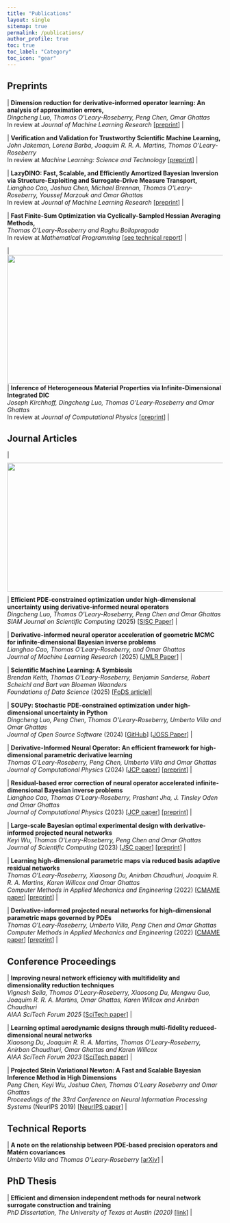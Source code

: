 ```yaml
---
title: "Publications"
layout: single
sitemap: true
permalink: /publications/
author_profile: true
toc: true
toc_label: "Category"
toc_icon: "gear"
---
```


<!-- Please see my [Google Scholar](https://scholar.google.com/citations?user=tEvw5mgAAAAJ&hl=en) for the most up to date information. -->

## Preprints

| **Dimension reduction for derivative-informed operator learning: An analysis of approximation errors,** <br> _Dingcheng Luo, Thomas O'Leary-Roseberry, Peng Chen, Omar Ghattas_ <br> In review at *Journal of Machine Learning Research* [[preprint](https://arxiv.org/abs/2504.08730)] | 

| **Verification and Validation for Trustworthy Scientific Machine Learning,** <br> _John Jakeman, Lorena Barba, Joaquim R. R. A. Martins, Thomas O'Leary-Roseberry_ <br> In review at *Machine Learning: Science and Technology* [[preprint](https://arxiv.org/abs/2502.15496)] | 

| **LazyDINO: Fast, Scalable, and Efficiently Amortized Bayesian Inversion via Structure-Exploiting and Surrogate-Drive Measure Transport,** <br> _Lianghao Cao, Joshua Chen, Michael Brennan, Thomas O'Leary-Roseberry, Youssef Marzouk and Omar Ghattas_ <br> In review at *Journal of Machine Learning Research* [[preprint](https://arxiv.org/abs/2411.12726)] |

| **Fast Finite-Sum Optimization via Cyclically-Sampled Hessian Averaging Methods,** <br> _Thomas O'Leary-Roseberry and Raghu Bollapragada_ <br>  In review at *Mathematical Programming* [[see technical report](https://www.arxiv.org/abs/2408.07268)] |


| <img src="/assets/images/longhorn_compression.gif" width="800" height="300" alt="" align="center" style="margin-bottom:1px;margin-top:1px;margin-left:auto;margin-right:auto;padding-left:auto;padding-right:auto;" /> | **Inference of Heterogeneous Material Properties via Infinite-Dimensional Integrated DIC** <br> _Joseph Kirchhoff, Dingcheng Luo, Thomas O'Leary-Roseberry and Omar Ghattas_ <br> In review at *Journal of Computational Physics* [[preprint](https://arxiv.org/abs/2408.10217)] |


## Journal Articles

| <img src="/assets/images/v_controlled_2.png" width="800" height="300" alt="" align="center" style="margin-bottom:10px;margin-top:10px;margin-left:auto;margin-right:auto;padding-left:auto;padding-right:auto;" /> | **Efficient PDE-constrained optimization under high-dimensional uncertainty using derivative-informed neural operators** <br> _Dingcheng Luo, Thomas O'Leary-Roseberry, Peng Chen and Omar Ghattas_ <br> *SIAM Journal on Scientific Computing* (2025) [[SISC Paper](https://epubs.siam.org/doi/abs/10.1137/23M157956X)] |



| **Derivative-informed neural operator acceleration of geometric MCMC for infinite-dimensional Bayesian inverse problems** <br> _Lianghao Cao, Thomas O'Leary-Roseberry, and Omar Ghattas_ <br> *Journal of Machine Learning Research* (2025) [[JMLR Paper](https://www.jmlr.org/papers/volume26/24-0745/24-0745.pdf)] |


| **Scientific Machine Learning: A Symbiosis** <br> _Brendan Keith, Thomas O'Leary-Roseberry, Benjamin Sanderse, Robert Scheichl and Bart van Bloemen Waanders_ <br> *Foundations of Data Science* (2025) [[FoDS article](https://www.aimsciences.org/article/doi/10.3934/fods.2024051)]|


| **SOUPy: Stochastic PDE-constrained optimization under high-dimensional uncertainty in Python** <br> _Dingcheng Luo, Peng Chen, Thomas O'Leary-Roseberry, Umberto Villa and Omar Ghattas_ <br> *Journal of Open Source Software* (2024) [[GitHub](https://github.com/hippylib/soupy)] [[JOSS Paper](https://joss.theoj.org/papers/10.21105/joss.06101)] |



| **Derivative-Informed Neural Operator: An efficient framework for high-dimensional parametric derivative learning** <br> _Thomas O'Leary-Roseberry, Peng Chen, Umberto Villa and Omar Ghattas_ <br> *Journal of Computational Physics* (2024) [[JCP paper](https://www.sciencedirect.com/science/article/pii/S0021999123006502)] [[preprint](https://arxiv.org/abs/2206.10745)] |

<!-- | <img src="/assets/images/residualNO.png" width="300" height="300" alt="" align="center" style="margin-bottom:10px;margin-top:10px;margin-left:auto;margin-right:auto;padding-left:auto;padding-right:auto;" />  -->

| **Residual-based error correction of neural operator accelerated infinite-dimensional Bayesian inverse problems** <br> _Lianghao Cao, Thomas O'Leary-Roseberry, Prashant Jha, J. Tinsley Oden and Omar Ghattas_ <br> *Journal of Computational Physics* (2023) [[JCP paper](https://www.sciencedirect.com/science/article/pii/S0021999123001997)] [[preprint](https://arxiv.org/abs/2210.03008)] |

<!-- | <img src="/assets/images/dipnet_oed.png" width="300" height="300" alt="" align="center" style="margin-bottom:10px;margin-top:10px;margin-left:auto;margin-right:auto;padding-left:auto;padding-right:auto;" />  -->

| **Large-scale Bayesian optimal experimental design with derivative-informed projected neural networks** <br> _Keyi Wu, Thomas O'Leary-Roseberry, Peng Chen and Omar Ghattas_ <br> *Journal of Scientific Computing* (2023) [[JSC paper](https://link.springer.com/article/10.1007/s10915-023-02145-1)] [[preprint](https://arxiv.org/abs/2201.07925)] |

<!-- | <img src="/assets/images/optimal_streamlines.png" width="700" height="700" alt="" align="center" style="margin-bottom:10px;margin-top:10px;margin-left:auto;margin-right:auto;padding-left:auto;padding-right:auto;" />  -->

| **Learning high-dimensional parametric maps via reduced basis adaptive residual networks** <br> _Thomas O'Leary-Roseberry, Xiaosong Du, Anirban Chaudhuri, Joaquim R. R. A. Martins, Karen Willcox and Omar Ghattas_ <br> *Computer Methods in Applied Mechanics and Engineering* (2022) [[CMAME paper](https://www.sciencedirect.com/science/article/pii/S0045782522006855)] [[preprint](https://arxiv.org/abs/2112.07096)] |

<!-- | <img src="/assets/images/dipnet.png" width="700" height="700" alt="" align="center" style="margin-bottom:10px;margin-top:10px;margin-left:auto;margin-right:auto;padding-left:auto;padding-right:auto;" />  -->

| **Derivative-informed projected neural networks for high-dimensional parametric maps governed by PDEs** <br> _Thomas O'Leary-Roseberry, Umberto Villa, Peng Chen and Omar Ghattas_ <br> *Computer Methods in Applied Mechanics and Engineering* (2022) [[CMAME paper](https://www.sciencedirect.com/science/article/pii/S0045782521005302)] [[preprint](https://arxiv.org/abs/2011.15110)] |




## Conference Proceedings

| **Improving neural network efficiency with multifidelity and dimensionality reduction techniques** <br> _Vignesh Sella, Thomas O'Leary-Roseberry, Xiaosong Du, Mengwu Guo, Joaquim R. R. A. Martins,  Omar Ghattas, Karen Willcox and Anirban Chaudhuri_ <br> *AIAA SciTech Forum 2025* [[SciTech paper](https://arc.aiaa.org/doi/abs/10.2514/6.2025-2807)] |

| **Learning optimal aerodynamic designs through multi-fidelity reduced-dimensional neural networks** <br> _Xiaosong Du, Joaquim R. R. A. Martins, Thomas O'Leary-Roseberry, Anirban Chaudhuri, Omar Ghattas and Karen Willcox_ <br> *AIAA SciTech Forum 2023* [[SciTech paper](https://arc.aiaa.org/doi/10.2514/6.2023-0334)] |

<!-- | <img src="/assets/images/pSVN.png" width="300" height="300" alt="" align="left" style="display:block;margin-bottom:15px;margin-top:0px;margin-left:auto;margin-right:auto;padding-left:auto;padding-right:auto;" />  -->

| **Projected Stein Variational Newton: A Fast and Scalable Bayesian Inference Method in High Dimensions** <br> _Peng Chen, Keyi Wu, Joshua Chen, Thomas O'Leary Roseberry and Omar Ghattas_ <br> *Proceedings of the 33rd Conference on Neural Information Processing Systems* (NeurIPS 2019) [[NeurIPS paper](http://papers.neurips.cc/paper/9649-projected-stein-variational-newton-a-fast-and-scalable-bayesian-inference-method-in-high-dimensions.pdf)] |

## Technical Reports

| **A note on the relationship between PDE-based precision operators and Matérn covariances** <br> _Umberto Villa and Thomas O'Leary-Roseberry_ [[arXiv](https://arxiv.org/abs/2407.00471)] |


<!-- | <img src="/assets/images/22_sample_vel.png" width="300" height="300" alt="" align="left" style="display:block;margin-bottom:10px;margin-top:10px;margin-left:auto;margin-right:auto;padding-left:auto;padding-right:auto;" />  -->

## PhD Thesis

| **Efficient and dimension independent methods for neural network surrogate construction and training** <br> _PhD Dissertation, The University of Texas at Austin (2020)_ [[link](https://repositories.lib.utexas.edu/items/53c3b97d-0961-4143-99b4-07d9a8319f19)] |

